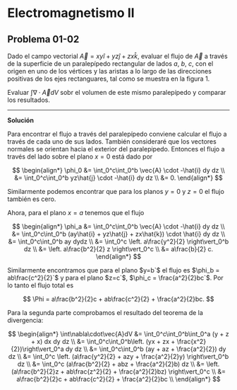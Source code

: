 # Electromagnetismo II
## Problema 01-02

Dado el campo vectorial $\vec{A} = xy\hat{i} + yz\hat{j} + zx\hat{k}$,
evaluar el flujo de $\vec{A}$ a través de la superficie de un paralepípedo
rectangular de lados $a$, $b$, $c$, con el origen en uno de los vértices
y las aristas a lo largo de las direcciones positivas de los ejes
rectanguares, tal como se muestra en la figura 1.

Evaluar $\int\nabla\cdot\vec{A}dV$ sobr el volumen de este mismo
paralepípedo y comparar los resultados.

---

**Solución**

Para encontrar el flujo a través del paralepípedo conviene calcular el flujo
a través de cada uno de sus lados. También consideraré que los vectores 
normales se orientan hacia el exterior del paralepipedo. Entonces el flujo a
través del lado sobre el plano $x = 0$ está dado por

$$
\begin{align*}
\phi_0 &= \int_0^c\int_0^b \vec{A} \cdot -\hat{i} dy dz  \\
       &= \int_0^c\int_0^b yz\hat{j} \cdot -\hat{i} dy dz  \\
       &= 0.
\end{align*}
$$

Similarmente podemos encontrar que para los planos $y=0$ y $z=0$ el flujo
también es cero.

Ahora, para el plano $x=a$ tenemos que el flujo

$$
\begin{align*}
\phi_a &= \int_0^c\int_0^b \vec{A} \cdot -\hat{i} dy dz  \\
       &= \int_0^c\int_0^b (ay\hat{i} + yz\hat{j} + zx\hat{k}) \cdot \hat{i} dy dz  \\
       &= \int_0^c\int_0^b ay dydz \\
       &= \int_0^c \left. a\frac{y^2}{2} \right\vert_0^b dz \\
       &= \left. a\frac{b^2}{2} z \right\vert_0^c \\
       &= a\frac{b}{2} c.
\end{align*}
$$

Similarmente encontramos que para el plano $y=b`$ el flujo es
$\phi_b = ab\frac{c^2}{2}`$ y para el plano $z=c`$,
$\phi_c = \frac{a^2}{2}bc`$. Por lo tanto el flujo total es

$$
\Phi = a\frac{b^2}{2}c + ab\frac{c^2}{2} + \frac{a^2}{2}bc.
$$

Para la segunda parte comprobamos el resultado del teorema de la divergencia:

$$
\begin{align*}
\int\nabla\cdot\vec{A}dV &= \int_0^c\int_0^b\int_0^a (y + z + x) dx dy dz \\
   &= \int_0^c\int_0^b\left. (yx + zx + \frac{x^2}{2})\right\vert_0^a dy dz \\
   &= \int_0^c\int_0^b (ay + az + \frac{a^2}{2}) dy dz \\
   &= \int_0^c \left. (a\frac{y^2}{2} + azy + \frac{a^2}{2}y) \right\vert_0^b dz \\
   &= \int_0^c (a\frac{b^2}{2} + abz + \frac{a^2}{2}b) dz \\
   &= \left. (a\frac{b^2}{2}z + ab\frac{z^2}{2} + \frac{a^2}{2}bz) \right\vert_0^c \\
   &= a\frac{b^2}{2}c + ab\frac{c^2}{2} + \frac{a^2}{2}bc \\
\end{align*}
$$
